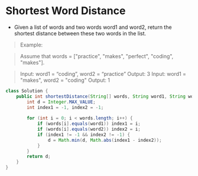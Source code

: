 # Shortest Word Distance
- Given a list of words and two words word1 and word2, return the shortest distance between these two words in the list.

> Example:

> Assume that words = ["practice", "makes", "perfect", "coding", "makes"].

> Input: word1 = “coding”, word2 = “practice”
> Output: 3
> Input: word1 = "makes", word2 = "coding"
> Output: 1

```java
class Solution {
    public int shortestDistance(String[] words, String word1, String word2) {
        int d = Integer.MAX_VALUE;
        int index1 = -1, index2 = -1;
        
        for (int i = 0; i < words.length; i++) {
            if (words[i].equals(word1)) index1 = i;
            if (words[i].equals(word2)) index2 = i;
            if (index1 != -1 && index2 != -1) {
                d = Math.min(d, Math.abs(index1 - index2));
            }  
        }
        return d;
    }
}
```
